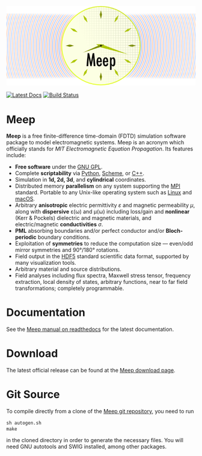 ![](doc/docs/images/Meep-banner.png)

[![Latest Docs](https://readthedocs.org/projects/meep/badge/?version=latest)](http://meep.readthedocs.io/en/latest/)
[![Build Status](https://travis-ci.org/stevengj/meep.svg?branch=master)](https://travis-ci.org/stevengj/meep)

# Meep

**Meep** is a free finite-difference time-domain (FDTD) simulation software package to model electromagnetic systems. Meep is an acronym which officially stands for *MIT Electromagnetic Equation Propagation*. Its features include:

-   **Free software** under the [GNU GPL](https://en.wikipedia.org/wiki/GNU_General_Public_License).
-   Complete **scriptability** via [Python](http://meep.readthedocs.io/en/latest/Python_Tutorials/Basics/), [Scheme](http://meep.readthedocs.io/en/latest/Scheme_Tutorials/Basics), or [C++](C++).
-   Simulation in **1d, 2d, 3d**, and **cylindrical** coordinates.
-   Distributed memory **parallelism** on any system supporting the [MPI](https://en.wikipedia.org/wiki/MPI) standard. Portable to any Unix-like operating system such as [Linux](https://en.wikipedia.org/wiki/Linux) and [macOS](https://en.wikipedia.org/wiki/macOS).
-   Arbitrary **anisotropic** electric permittivity $\varepsilon$ and magnetic permeability $\mu$, along with **dispersive** ε(ω) and μ(ω) including loss/gain and **nonlinear** (Kerr & Pockels) dielectric and magnetic materials, and electric/magnetic **conductivities** $\sigma$.
-   **PML** absorbing boundaries and/or perfect conductor and/or **Bloch-periodic** boundary conditions.
-   Exploitation of **symmetries** to reduce the computation size — even/odd mirror symmetries and 90°/180° rotations.
-   Field output in the [HDF5](https://en.wikipedia.org/wiki/HDF5) standard scientific data format, supported by many visualization tools.
-   Arbitrary material and source distributions.
-   Field analyses including flux spectra, Maxwell stress tensor, frequency extraction, local density of states, arbitrary functions, near to far field transformations; completely programmable.

# Documentation

See the [Meep manual on readthedocs](http://meep.readthedocs.io/en/latest) for the latest documentation.

# Download

The latest official release can be found at the [Meep download page](http://meep.readthedocs.io/en/latest/Download/).

# Git Source

To compile directly from a clone of the [Meep git repository](https://github.com/stevengj/meep), you need to run
```
sh autogen.sh
make
```
in the cloned directory in order to generate the necessary files. You will need GNU autotools and SWIG installed, among other packages.
